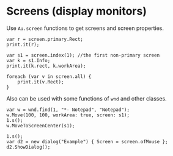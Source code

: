 # Screens (display monitors)

Use `Au.screen` functions to get screens and screen properties.

```
var r = screen.primary.Rect;
print.it(r);

var s1 = screen.index(1); //the first non-primary screen
var k = s1.Info;
print.it(k.rect, k.workArea);

foreach (var v in screen.all) {
	print.it(v.Rect);
}
```

Also can be used with some functions of `wnd` and other classes.

```
var w = wnd.find(1, "*- Notepad", "Notepad");
w.Move(100, 100, workArea: true, screen: s1);
1.s();
w.MoveToScreenCenter(s1);

1.s();
var d2 = new dialog("Example") { Screen = screen.ofMouse };
d2.ShowDialog();
```
